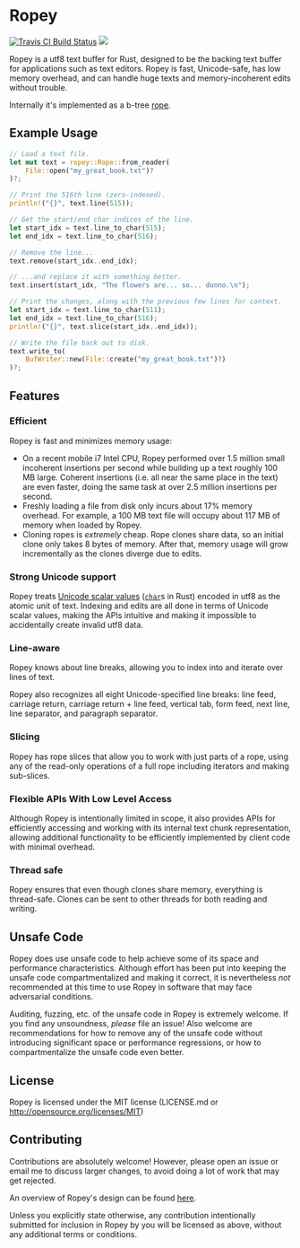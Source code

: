 # Ropey

[![Travis CI Build Status][trav-ci-img]][trav-ci] [![][crates-io-badge]][crates-io-url]

Ropey is a utf8 text buffer for Rust, designed to be the backing text buffer
for applications such as text editors.  Ropey is fast, Unicode-safe, has low
memory overhead, and can handle huge texts and memory-incoherent edits
without trouble.

Internally it's implemented as a b-tree
[rope](https://en.wikipedia.org/wiki/Rope_(data_structure)).

## Example Usage

```rust
// Load a text file.
let mut text = ropey::Rope::from_reader(
    File::open("my_great_book.txt")?
)?;

// Print the 516th line (zero-indexed).
println!("{}", text.line(515));

// Get the start/end char indices of the line.
let start_idx = text.line_to_char(515);
let end_idx = text.line_to_char(516);

// Remove the line...
text.remove(start_idx..end_idx);

// ...and replace it with something better.
text.insert(start_idx, "The flowers are... so... dunno.\n");

// Print the changes, along with the previous few lines for context.
let start_idx = text.line_to_char(511);
let end_idx = text.line_to_char(516);
println!("{}", text.slice(start_idx..end_idx));

// Write the file back out to disk.
text.write_to(
    BufWriter::new(File::create("my_great_book.txt")?)
)?;
```

## Features

### Efficient

Ropey is fast and minimizes memory usage:

- On a recent mobile i7 Intel CPU, Ropey performed over 1.5 million small
  incoherent insertions per second while building up a text roughly 100 MB
  large.  Coherent insertions (i.e. all near the same place in the text) are
  even faster, doing the same task at over 2.5 million insertions per
  second.
- Freshly loading a file from disk only incurs about 17% memory overhead.  For
  example, a 100 MB text file will occupy about 117 MB of memory when loaded
  by Ropey.
- Cloning ropes is _extremely_ cheap.  Rope clones share data, so an initial
  clone only takes 8 bytes of memory.  After that, memory usage will grow
  incrementally as the clones diverge due to edits.


### Strong Unicode support
Ropey treats [Unicode scalar values](https://www.unicode.org/glossary/#unicode_scalar_value)
([`char`](https://doc.rust-lang.org/std/primitive.char.html)s in Rust)
encoded in utf8 as the atomic unit of text.  Indexing and edits are all done
in terms of Unicode scalar values, making the APIs intuitive and making it
impossible to accidentally create invalid utf8 data.


### Line-aware

Ropey knows about line breaks, allowing you to index into and iterate over
lines of text.

Ropey also recognizes all eight Unicode-specified line breaks:
line feed, carriage return, carriage return + line feed, vertical tab,
form feed, next line, line separator, and paragraph separator.


### Slicing

Ropey has rope slices that allow you to work with just parts of a rope, using
any of the read-only operations of a full rope including iterators and making
sub-slices.


### Flexible APIs With Low Level Access

Although Ropey is intentionally limited in scope, it also provides APIs for
efficiently accessing and working with its internal text chunk
representation, allowing additional functionality to be efficiently
implemented by client code with minimal overhead.


### Thread safe

Ropey ensures that even though clones share memory, everything is thread-safe.
Clones can be sent to other threads for both reading and writing.


## Unsafe Code

Ropey does use unsafe code to help achieve some of its space and performance
characteristics.  Although effort has been put into keeping the unsafe code
compartmentalized and making it correct, it is nevertheless _not_ recommended
at this time to use Ropey in software that may face adversarial conditions.

Auditing, fuzzing, etc. of the unsafe code in Ropey is extremely welcome.
If you find any unsoundness, _please_ file an issue!  Also welcome are
recommendations for how to remove any of the unsafe code without introducing
significant space or performance regressions, or how to compartmentalize the
unsafe code even better.


## License

Ropey is licensed under the MIT license (LICENSE.md or http://opensource.org/licenses/MIT)


## Contributing

Contributions are absolutely welcome!  However, please open an issue or email me
to discuss larger changes, to avoid doing a lot of work that may get rejected.

An overview of Ropey's design can be found [here](https://github.com/cessen/ropey/blob/master/design/design.md).

Unless you explicitly state otherwise, any contribution intentionally submitted
for inclusion in Ropey by you will be licensed as above, without any additional
terms or conditions.

[crates-io-badge]: https://img.shields.io/crates/v/ropey.svg
[crates-io-url]: https://crates.io/crates/ropey
[trav-ci-img]: https://travis-ci.org/cessen/ropey.svg?branch=master
[trav-ci]: https://travis-ci.org/cessen/ropey